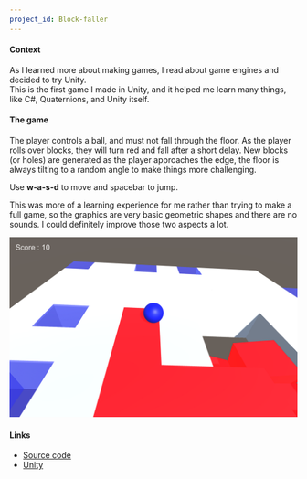 ```yaml
---
project_id: Block-faller
---
```


#### Context

As I learned more about making games, I read about game engines and decided to try Unity. <br />
This is the first game I made in Unity, and it helped me learn many things, like C#, Quaternions, and Unity itself.

#### The game

The player controls a ball, and must not fall through the floor. As the player rolls over blocks, they will turn red and fall after a short delay. New blocks (or holes) are generated as the player approaches the edge, the floor is always tilting to a random angle to make things more challenging.

Use **w-a-s-d** to move and spacebar to jump.

This was more of a learning experience for me rather than trying to make a full game, so the graphics are very basic geometric shapes and there are no sounds. I could definitely improve those two aspects a lot.

![Block-faller](/assets/pictures/Blockfaller-preview.png)

#### Links

- [Source code](https://gitlab.com/adamsw/block-faller)
- [Unity](https://unity.com/)